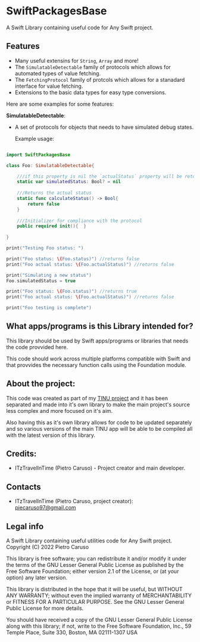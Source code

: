 # SwiftPackagesBase
A Swift Library containing useful code for Any Swift project.

## Features

- Many useful extensins for `String`, `Array` and more!
- The `SimulatableDetectable` family of protocols which allows for automated types of value fetching.
- The `FetchingProtocol` family of protcols which allows for a stanadard interface for value fetching.
- Extensions to the basic data types for easy type conversions.

Here are some examples for some features:

**SimulatableDetectable**:

- A set of protocols for objects that needs to have simulated debug states. 
    
    Example usage:

```swift

import SwiftPackagesBase

class Foo: SimulatableDetectable{

    ///if this property is nil the `actualStatus` property will be returned by the `status` propert, otherwise that will return the value of this property
    static var simulatedStatus: Bool? = nil
    
    ///Returns the actual status
    static func calculateStatus() -> Bool{
        return false
    }
    
    ///Initializer for compliance with the protocol
    public required init(){  }
    
}

print("Testing Foo status: ")

print("Foo status: \(Foo.status)") //returns false
print("Foo actual status: \(Foo.actualStatus)") //returns false

print("Simulating a new status")
Foo.simulatedStatus = true

print("Foo status: \(Foo.status)") //returns true
print("Foo actual status: \(Foo.actualStatus)") //returns false

print("Foo testing is complete")

```

## What apps/programs is this Library intended for?

This library should be used by Swift apps/programs or libraries that needs the code provvided here.

This code should work across multiple platforms compatible with Swift and that provvides the necessary function calls using the Foundation module.

## About the project:

This code was created as part of my [TINU project](https://github.com/ITzTravelInTime/TINU) and it has been separated and made into it's own library to make the main project's source less complex and more focused on it's aim. 

Also having this as it's own library allows for code to be updated separately and so various versions of the main TINU app will be able to be compiled all with the latest version of this library.

## Credits:

 - ITzTravelInTime (Pietro Caruso) - Project creator and main developer.

## Contacts

 - ITzTravelInTime (Pietro Caruso, project creator): piecaruso97@gmail.com

## Legal info

A Swift Library containing useful utilities code for Any Swift project.
Copyright (C) 2022 Pietro Caruso

This library is free software; you can redistribute it and/or modify it under the terms of the GNU Lesser General Public License as published by the Free Software Foundation; either version 2.1 of the License, or (at your option) any later version.

This library is distributed in the hope that it will be useful, but WITHOUT ANY WARRANTY; without even the implied warranty of MERCHANTABILITY or FITNESS FOR A PARTICULAR PURPOSE. See the GNU Lesser General Public License for more details.

You should have received a copy of the GNU Lesser General Public License along with this library; if not, write to the Free Software Foundation, Inc., 59 Temple Place, Suite 330, Boston, MA 02111-1307 USA

